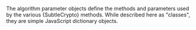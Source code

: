
The algorithm parameter objects define the methods and parameters used by
the various {SubtleCrypto} methods. While described here as "classes", they
are simple JavaScript dictionary objects.

